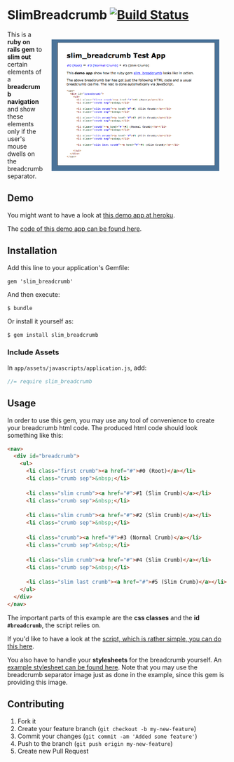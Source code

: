 # SlimBreadcrumb [![Build Status](https://secure.travis-ci.org/fiedl/slim_breadcrumb.png?branch=master)](http://travis-ci.org/fiedl/slim_breadcrumb)

<img src="https://github.com/fiedl/slim_breadcrumb/raw/master/test_app/app/assets/images/screenshot.png" height="300" align="right" vspace="20" hspace="20" />

This is a **ruby on rails gem** to **slim out** certain elements of a **breadcrumb navigation** and show these elements only if the user's mouse dwells on the breadcrumb separator.

## Demo

You might want to have a look at [this demo app at heroku](http://slim-breadcrumb-test-app.herokuapp.com/).

The [code of this demo app can be found here](https://github.com/fiedl/slim_breadcrumb/tree/master/test_app).

## Installation

Add this line to your application's Gemfile:

    gem 'slim_breadcrumb'

And then execute:

    $ bundle

Or install it yourself as:

    $ gem install slim_breadcrumb

### Include Assets

In `app/assets/javascripts/application.js`, add:

```javascript
//= require slim_breadcrumb
```
## Usage

In order to use this gem, you may use any tool of convenience to create your breadcrumb html code. The produced html code should look something like this:

```html
<nav>
  <div id="breadcrumb">
    <ul>
	  <li class="first crumb"><a href="#">#0 (Root)</a></li>
	  <li class="crumb sep">&nbsp;</li>
			  
	  <li class="slim crumb"><a href="#">#1 (Slim Crumb)</a></li>
	  <li class="crumb sep">&nbsp;</li>
				  
	  <li class="slim crumb"><a href="#">#2 (Slim Crumb)</a></li>
	  <li class="crumb sep">&nbsp;</li>
							  
	  <li class="crumb"><a href="#">#3 (Normal Crumb)</a></li>
	  <li class="crumb sep">&nbsp;</li>
									  
	  <li class="slim crumb"><a href="#">#4 (Slim Crumb)</a></li>
	  <li class="crumb sep">&nbsp;</li>
													  
	  <li class="slim last crumb"><a href="#">#5 (Slim Crumb)</a></li>
    </ul>
  </div>
</nav>
```

The important parts of this example are the **css classes** and the **id `#breadcrumb`**, the script relies on.

If you'd like to have a look at the [script, which is rather simple, you can do this here](https://github.com/fiedl/slim_breadcrumb/blob/master/lib/assets/javascripts/slim_breadcrumb.js.coffee).

You also have to handle your **stylesheets** for the breadcrumb yourself. An [example stylesheet can be found here](https://github.com/fiedl/slim_breadcrumb/blob/master/test_app/app/assets/stylesheets/breadcrumb.css.sass). Note that you may use the breadcrumb separator image just as done in the example, since this gem is providing this image.

## Contributing

1. Fork it
2. Create your feature branch (`git checkout -b my-new-feature`)
3. Commit your changes (`git commit -am 'Added some feature'`)
4. Push to the branch (`git push origin my-new-feature`)
5. Create new Pull Request

